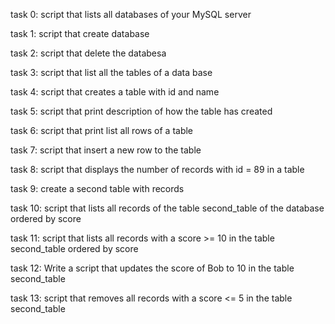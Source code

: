 task 0: script that lists all databases of your MySQL server

task 1: script that create database

task 2: script that delete the databesa

task 3: script that list all the tables of a data base

task 4: script that creates a table with id and name

task 5: script that print description of how the table has created

task 6: script that print list all rows of a table

task 7: script that insert a new row to the table

task 8: script that displays the number of records with id = 89 in a table

task 9: create a second table with records

task 10: script that lists all records of the table second_table of the database ordered by score

task 11: script that lists all records with a score >= 10 in the table second_table ordered by score

task 12: Write a script that updates the score of Bob to 10 in the table second_table

task 13: script that removes all records with a score <= 5 in the table second_table